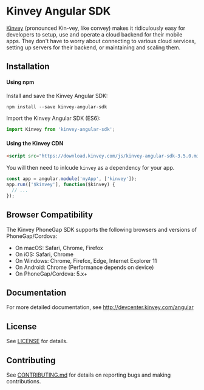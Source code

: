 # Kinvey Angular SDK
[Kinvey](http://www.kinvey.com) (pronounced Kin-vey, like convey) makes it ridiculously easy for developers to setup, use and operate a cloud backend for their mobile apps. They don't have to worry about connecting to various cloud services, setting up servers for their backend, or maintaining and scaling them.

## Installation

#### Using npm
Install and save the Kinvey Angular SDK:

```javascript
npm install --save kinvey-angular-sdk
```

Import the Kinvey Angular SDK (ES6):

```javascript
import Kinvey from 'kinvey-angular-sdk';
```

#### Using the Kinvey CDN

```html
<script src="https://download.kinvey.com/js/kinvey-angular-sdk-3.5.0.min.js"></script>
```

You will then need to inlcude `kinvey` as a dependency for your app.

```javascript
const app = angular.module('myApp', ['kinvey']);
app.run(['$kinvey'], function($kinvey) {
  // ...
});
```

## Browser Compatibility

The Kinvey PhoneGap SDK supports the following browsers and versions of PhoneGap/Cordova:

- On macOS: Safari, Chrome, Firefox
- On iOS: Safari, Chrome
- On Windows: Chrome, Firefox, Edge, Internet Explorer 11
- On Android: Chrome (Performance depends on device)
- On PhoneGap/Cordova: 5.x+

## Documentation

For more detailed documentation, see http://devcenter.kinvey.com/angular

## License
See [LICENSE](LICENSE) for details.

## Contributing
See [CONTRIBUTING.md](CONTRIBUTING.md) for details on reporting bugs and making contributions.
